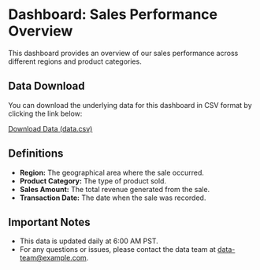 # Dashboard: Sales Performance Overview

This dashboard provides an overview of our sales performance across different regions and product categories.

## Data Download

You can download the underlying data for this dashboard in CSV format by clicking the link below:

[Download Data (data.csv)](./data.csv)

## Definitions

* **Region:** The geographical area where the sale occurred.
* **Product Category:** The type of product sold.
* **Sales Amount:** The total revenue generated from the sale.
* **Transaction Date:** The date when the sale was recorded.

## Important Notes

* This data is updated daily at 6:00 AM PST.
* For any questions or issues, please contact the data team at data-team@example.com.